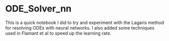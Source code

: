# ODE_Solver_nn
This is a quick notebook I did to try and experiment with the Lagaris method for resolving ODEs with neural networks. I also added some techniques used in Flamant et al to speed up the learning rate. 
